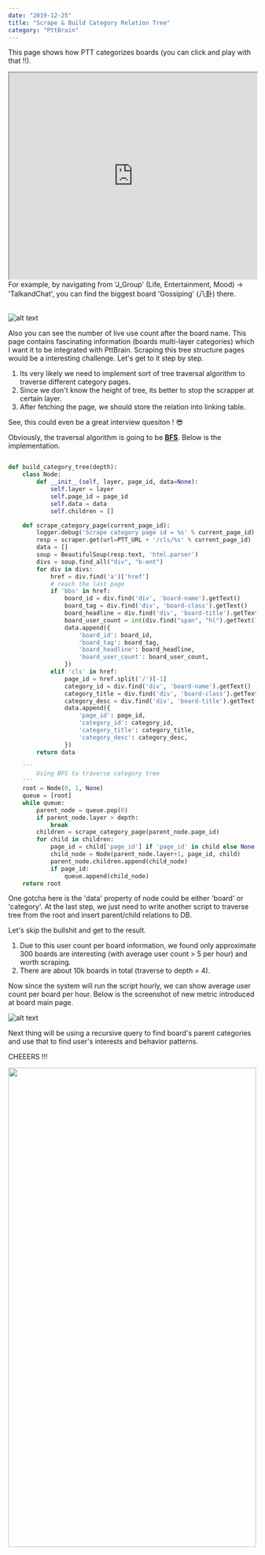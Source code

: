 ```yaml
---
date: "2019-12-25"
title: "Scrape & Build Category Relation Tree"
category: "PttBrain"
---
```


This page shows how PTT categorizes boards (you can click and play with that !!).
<iframe 
  src="https://www.ptt.cc/cls/1"
  style="width: 100%; height: 30em"
></iframe>
For example, by navigating from 'J_Group' (Life, Entertainment, Mood) -> 'TalkandChat',
you can find the biggest board 'Gossiping' (八卦) there.
<br />
<br />

![alt text](https://storage.googleapis.com/warrenlee/myBlog/pttbrain/boards_user_count.png)

Also you can see the number of live use count after the board name.
This page contains fascinating information (boards multi-layer categories) which I want it to be integrated with PttBrain.
Scraping this tree structure pages would be a interesting challenge.
Let's get to it step by step.
1. Its very likely we need to implement sort of tree traversal algorithm to traverse different category pages.
2. Since we don't know the height of tree, its better to stop the scrapper at certain layer.
3. After fetching the page, we should store the relation into linking table.

See, this could even be a great interview quesiton ! 😎

Obviously, the traversal algorithm is going to be <a href="https://en.wikipedia.org/wiki/Breadth-first_search" target="_blank"><b>BFS</b></a>. Below is the implementation.
```py

def build_category_tree(depth):
    class Node:
        def __init__(self, layer, page_id, data=None):
            self.layer = layer
            self.page_id = page_id
            self.data = data
            self.children = []

    def scrape_category_page(current_page_id):
        logger.debug('Scrape category page id = %s' % current_page_id)
        resp = scraper.get(url=PTT_URL + '/cls/%s' % current_page_id)
        data = []
        soup = BeautifulSoup(resp.text, 'html.parser')
        divs = soup.find_all("div", "b-ent")
        for div in divs:
            href = div.find('a')['href']
            # reach the last page
            if 'bbs' in href:
                board_id = div.find('div', 'board-name').getText()
                board_tag = div.find('div', 'board-class').getText()
                board_headline = div.find('div', 'board-title').getText()
                board_user_count = int(div.find("span", "hl").getText()) if div.find("span", "hl") else 0
                data.append({
                    'board_id': board_id,
                    'board_tag': board_tag,
                    'board_headline': board_headline,
                    'board_user_count': board_user_count,
                })
            elif 'cls' in href:
                page_id = href.split('/')[-1]
                category_id = div.find('div', 'board-name').getText()
                category_title = div.find('div', 'board-class').getText()
                category_desc = div.find('div', 'board-title').getText()
                data.append({
                    'page_id': page_id,
                    'category_id': category_id,
                    'category_title': category_title,
                    'category_desc': category_desc,
                })
        return data

    '''
        Using BFS to traverse category tree
    '''
    root = Node(0, 1, None)
    queue = [root]
    while queue:
        parent_node = queue.pop(0)
        if parent_node.layer > depth:
            break
        children = scrape_category_page(parent_node.page_id)
        for child in children:
            page_id = child['page_id'] if 'page_id' in child else None
            child_node = Node(parent_node.layer+1, page_id, child)
            parent_node.children.append(child_node)
            if page_id:
                queue.append(child_node)
    return root

```

One gotcha here is the 'data' property of node could be either 'board' or 'category'.
At the last step, we just need to write another script to traverse tree 
from the root and insert parent/child relations to DB.

Let's skip the bullshit and get to the result.

1. Due to this user count per board information, we found 
only approximate 300 boards are interesting (with average user count > 5 per hour) and worth scraping.
2. There are about 10k boards in total (traverse to depth = 4).

Now since the system will run the script hourly, we can show average user count per board per hour.
Below is the screenshot of new metric introduced at board main page.

![alt text](https://storage.googleapis.com/warrenlee/myBlog/pttbrain/pttbrain_board_user_count.png)

Next thing will be using a recursive query to find board's parent categories 
and use that to find user's interests and behavior patterns.

CHEEERS !!!

<div>
  <img 
    src='https://media.giphy.com/media/3oKIPu1AxMWB2xlwl2/giphy.gif' 
    style="height:50%; width:100%"
  >
</div>

